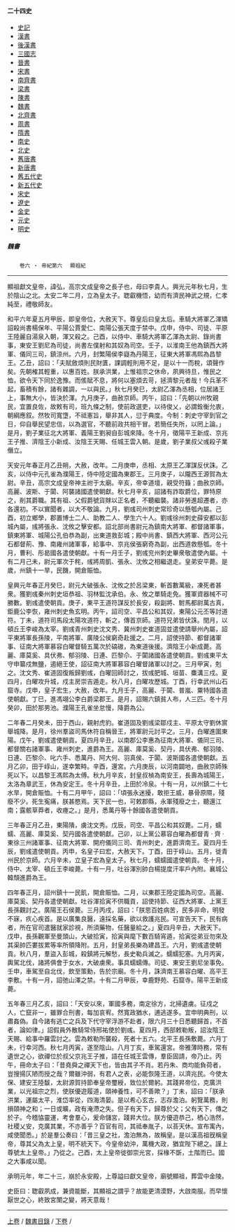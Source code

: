  



#### 二十四史

*   [史記](../a01/a01.md)
*   [漢書](../a02/a02.md)
*   [後漢書](../a03/a03.md)
*   [三國志](../a04/a04.md)
*   [晉書](../a05/a05.md)
*   [宋書](../a06/a06.md)
*   [南齊書](../a07/a07.md)
*   [梁書](../a08/a08.md)
*   [陳書](../a09/a09.md)
*   [魏書](../a10/a10.md)
*   [北齊書](../a11/a11.md)
*   [周書](../a12/a12.md)
*   [隋書](../a13/a13.md)
*   [南史](../a14/a14.md)
*   [北史](../a15/a15.md)
*   [舊唐書](../a16/a16.md)
*   [新唐書](../a17/a17.md)
*   [舊五代史](../a18/a18.md)
*   [新五代史](../a19/a19.md)
*   [宋史](../a20/a20.md)
*   [遼史](../a21/a21.md)
*   [金史](../a22/a22.md)
*   [元史](../a23/a23.md)
*   [明史](../a24/a24.md)


##### 魏書
　　`卷六 ‧ 帝紀第六`　
	`顯祖紀`

* * *

 顯祖獻文皇帝，諱弘，高宗文成皇帝之長子也，母曰李貴人。興光元年秋七月，生於陰山之北。太安二年二月，立為皇太子。聦叡機悟，幼而有濟民神武之規，仁孝純至，禮敬師友。

和平六年夏五月甲辰，即皇帝位，大赦天下。尊皇后曰皇太后。車騎大將軍乙渾矯詔殺尚書楊保年、平陽公賈愛仁、南陽公張天度于禁中。戊申，侍中、司徒、平原王陸麗自湯泉入朝，渾又殺之。己酉，以侍中、車騎大將軍乙渾為太尉、錄尚書事，東安王劉尼為司徒，尚書左僕射和其奴為司空。壬子，以淮南王他為鎮西大將軍、儀同三司，鎮涼州。六月，封繁陽侯李嶷為丹陽王，征東大將軍馮熙為昌黎王。乙丑，詔曰：「夫賦斂煩則民財匱，課調輕則用不足，是以十一而稅，頌聲作矣。先朝榷其輕重，以惠百姓。朕承洪業，上惟祖宗之休命，夙興待旦，惟民之恤，欲令天下同於逸豫。而傜賦不息，將何以塞煩去苛，拯濟黎元者哉！今兵革不起，畜積有餘，諸有雜調，一以與民。」秋七月癸巳，太尉乙渾為丞相，位居諸王上，事無大小，皆決於渾。九月庚子，曲赦京師。丙午，詔曰：「先朝以州牧親民，宜置良佐，故敕有司，班九條之制，使前政選吏，以待俊乂，必謂銓衡允衷，朝綱應叙。然牧司寬墯，不祗憲旨，舉非其人，愆于典度。今制：刺史守宰到官之日，仰自舉民望忠信，以為選官，不聽前政共相干冒。若簡任失所，以罔上論。」是月，劉子業征北大將軍、義陽王劉昶自彭城來降。冬十月，徵陽平王新成、京兆王子推、濟陰王小新成、汝陰王天賜、任城王雲入朝。是歲，劉子業叔父彧殺子業僭立。

天安元年春正月乙丑朔，大赦，改年。二月庚申，丞相、太原王乙渾謀反伏誅。乙亥，以侍中元孔雀為濮陽王，侍中陸定國為東郡王。三月庚子，以隴西王源賀為太尉。辛丑，高宗文成皇帝神主祔于太廟。辛亥，帝幸道壇，親受符籙；曲赦京師。高麗、波斯、于闐、阿襲諸國遣使朝獻。秋七月辛亥，詔諸有詐取爵位，罪特原之，削其爵職。其有祖、父假爵號貨賕以正名者，不聽繼襲。諸非勞進超遷者，亦各還初。不以實聞者，以大不敬論。九月，劉彧司州刺史常珍奇以懸瓠內屬。己酉，初立鄉學，郡置博士二人、助教二人、學生六十人。劉彧徐州刺史薛安都以彭城內屬，彧將張永、沈攸之擊安都。詔北部尚書尉元為鎮南大將軍、都督諸軍事，鎮東將軍、城陽公孔伯恭為副，出東道救彭城；殿中尚書、鎮西大將軍、西河公元石都督荊、豫、南雍州諸軍事，給事中、京兆侯張窮奇為副，出西道救懸瓠。冬十月，曹利、彤曷國各遣使朝獻。十有一月壬子，劉彧兖州刺史畢衆敬遣使內屬。十有二月己未，尉元軍次于秺，彧將周凱、張永、沈攸之相繼退走。皇弟安平薨。是歲，州鎮十一旱，民饑，開倉賑恤。

皇興元年春正月癸巳，尉元大破張永、沈攸之於呂梁東，斬首數萬級，凍死者甚衆。獲劉彧秦州刺史垣恭祖、羽林監沈承伯。永、攸之單騎走免。獲軍資器械不可勝數。劉彧遣使朝貢。庚子，東平王道符謀反於長安，殺副將、駙馬都尉萬古真，鉅鹿公李恢，雍州刺史魚玄明。丙午，詔司空、平昌公和其奴，東陽公元丕等討道符。丁未，道符司馬段太陽攻道符，斬之，傳首京師。道符兄弟皆伏誅。閏月，以頓丘王李峻為太宰。劉彧青州刺史沈文秀、冀州刺史崔道固並遣使請舉州內屬，詔平東將軍長孫陵，平南將軍、廣陵公侯窮奇赴援之。二月，詔使持節、都督諸軍事、征南大將軍慕容白曜督騎五萬次於碻磝，為東道後援。濟陰王小新成薨。高麗、庫莫奚、具伏弗、郁羽陵、日連、匹黎尒、于闐諸國各遣使朝貢。劉彧東平太守申纂戍無鹽，遏絕王使，詔征南大將軍慕容白曜督諸軍以討之。三月甲寅，剋之。沈文秀、崔道固復叛歸劉彧，白曜回師討之，拔彧肥城、垣苗、麋溝三戍。夏四月，白曜攻升城，戍主房崇吉遁走。秋八月，白曜攻歷城。丁酉，行幸武州山石窟寺。戊申，皇子宏生，大赦，改年。九月壬子，高麗、于闐、普嵐、粟特國各遣使朝獻。丁巳，進馮翊公李白爵梁郡王。是月，詔賜六鎮貧人布，人三匹。冬十月癸卯，田於那男池。濮陽王孔雀坐怠慢，降爵為公。

二年春二月癸未，田于西山，親射虎豹。崔道固及劉彧梁鄒戍主、平原太守劉休賔舉城降。是月，徐州羣盜司馬休符自稱晉王，將軍尉元討平之。三月，白曜進圍東陽。戊午，劉彧遣使朝貢。夏四月辛丑，以南郡公李惠為征南大將軍、儀同三司、都督關右諸軍事、雍州刺史，進爵為王。高麗、庫莫奚、契丹，具伏弗、郁羽陵、日連、匹黎尒、叱六手、悉萬丹、阿大何、羽真侯、于闐、波斯國各遣使朝獻。五月乙卯，田于崞山，遂幸繁畤。辛酉，還宮。六月庚辰，以河南闢地，曲赦京師殊死以下。以昌黎王馮熙為太傅。秋九月辛亥，封皇叔楨為南安王，長壽為城陽王，太洛為章武王，休為安定王。冬十月辛丑，上田於冷泉。十有一月，以州鎮二十七水旱，開倉賑恤。十有二月甲午，詔曰：「頃張永迷擾，敢拒王威，暴骨原隰，殘廢不少。死生寃痛，朕甚愍焉。天下民一也，可敕郡縣，永軍殘廢之士，聽還江南；露骸草莽者，收瘞之。」是月，悉萬丹等十餘國各遣使朝貢。

三年春正月乙丑，東陽隤，虜沈文秀。戊辰，司空、平昌公和其奴薨。二月，蠕蠕、高麗、庫莫奚、契丹國各遣使朝獻。己卯，以上黨公慕容白曜為都督青 ‧ 齊 ‧ 東徐三州諸軍事、征南大將軍、開府儀同三司、青州刺史，進爵濟南王。夏四月壬辰，劉彧遣使朝貢。丙申，名皇子曰宏，大赦天下。丁酉，田于崞山。五月，徙青州民於京師。六月辛未，立皇子宏為皇太子。秋七月，蠕蠕國遣使朝貢。冬十月，侍中、太宰、頓丘王李峻薨。十有一月，吐谷渾別帥白楊提度汗率戶內附。襄城公韓頹進爵為王。

四年春正月，詔州鎮十一民飢，開倉賑恤。二月，以東郡王陸定國為司空。高麗、庫莫奚、契丹各遣使朝獻。吐谷渾拾寅不供職貢，詔使持節、征西大將軍、上黨王長孫觀討之。廣陽王石侯薨。三月丙戌，詔曰：「朕思百姓病苦，民多非命，明發不寐，疚心疾首。是以廣集良醫，遠採名藥，欲以救護兆民。可宣告天下，民有病者，所在官司遣醫就家診視，所須藥物，任醫量給之。」夏四月辛丑，大赦天下。戊申，長孫觀軍至曼頭山，大破拾寅，拾寅與麾下數百騎宵遁，拾寅從弟豆勿來及其渠帥匹婁拔累等率所領降附。五月，封皇弟長樂為建昌王。六月，劉彧遣使朝貢。秋八月，羣盜入彭城，殺鎮將元解愁，長史勒兵滅之。蠕蠕犯塞。九月丙寅，輿駕北伐，諸將俱會于女水，大破虜衆。事具蠕蠕傳。司徒、東安王劉尼坐事免。壬申，車駕至自北伐，飲至策勳，告於宗廟。冬十月，誅濟南王慕容白曜、高平王李敷。十有一月，詔弛山澤之禁。十有二月甲辰，幸鹿野苑、石窟寺。陽平王新成薨。

五年春三月乙亥，詔曰：「天安以來，軍國多務，南定徐方，北掃遺虜。征戍之人，亡竄非一，雖罪合刑書，每加哀宥。然寬政猶水，逋逃遂多。宜申明典刑，以肅姦偽。自今諸有逃亡之兵及下代守宰浮游不赴者，限六月三十日悉聽歸首，不首者，論如律。」詔假員外散騎常侍邢祐使於劉彧。夏四月，西部敕勒叛，詔汝陰王天賜、給事中羅雲討之。雲為敕勒所襲殺，死者十五六。北平王長孫敷薨。六月丁未，行幸河西。秋七月丙寅，遂至陰山。八月丁亥，車駕還宮。帝雅薄時務，常有遺世之心，欲禪位於叔父京兆王子推，語在任城王雲傳，羣臣固請，帝乃止。丙午，冊命太子曰：「昔堯舜之禪天下也，皆由其子不肖。若丹朱、商均能負荷者，豈搜揚仄陋而授之哉？爾雖沖弱，有君人之表，必能恢隆王道，以濟兆民。今使太保、建安王陸馛，太尉源賀持節奉皇帝璽綬，致位於爾躬。其踐昇帝位，克廣洪業，以光祖宗之烈，使朕優遊履道，頤神養性，可不善歟？」丁未，詔曰：「朕承洪業，運屬太平，淮岱率從，四海清晏。是以希心玄古，志存澹泊。躬覽萬務，則損頤神之和；一日或曠，政有淹滯之失。但子有天下，歸尊於父；父有天下，傳之於子。今稽恊靈運，考會羣心，爰命儲宮，踐昇大位。朕方優遊恭己，栖心浩然，社稷乂安，克廣其業，不亦善乎？百官有司，其祗奉胤子，以荅天休。宣布㝢內，咸使聞悉。」於是羣公奏曰：「昔三皇之社，澹泊無為，故稱皇。是以漢高祖旣稱皇帝，尊其父為太上皇，明不統天下。今皇帝幼沖，萬機大政，猶宜陛下總之。謹上尊號太上皇帝。」乃從之。己酉，太上皇帝徙御崇光宮，採椽不斲，土階而已。國之大事咸以聞。

承明元年，年二十三，崩於永安殿，上尊謚曰獻文皇帝，廟號顯祖，葬雲中金陵。

史臣曰：聦叡夙成，兼資能斷，其顯祖之謂乎？故能更清漠野，大啟南服。而早懷厭世之心，終致宮闈之變，將天意哉！

* * *

[上卷](005.md) /  [魏書目錄](a10.md) / [下卷](007a.md) /			  

    